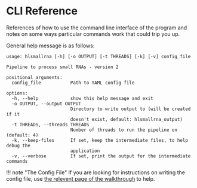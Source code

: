 # CLI Reference
References of how to use the command line interface of the program and notes on some ways particular commands work that could trip you up.

General help message is as follows:

```
usage: hlsmallrna [-h] [-o OUTPUT] [-t THREADS] [-k] [-v] config_file

Pipeline to process small RNAs - version 2

positional arguments:
  config_file           Path to YAML config file

options:
  -h, --help            show this help message and exit
  -o OUTPUT, --output OUTPUT
                        Directory to write output to (will be created if it
                        doesn't exist, default: hlsmallrna_output)
  -t THREADS, --threads THREADS
                        Number of threads to run the pipeline on (default: 4)
  -k, --keep-files      If set, keep the intermediate files, to help debug the
                        application
  -v, --verbose         If set, print the output for the intermediate commands
```

!!! note "The Config File"
	If you are looking for instructions on writing the config file, use [the relevent page of the walkthrough](../walkthrough/config.md) to help.